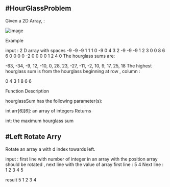**#HourGlassProblem**
------------------------------------------------------------------------------------------------------------
Given a  2D Array, :

![image](https://github.com/user-attachments/assets/345ff1c5-7039-41ed-81aa-03d5cd5edccb)

Example

input : 2 D array with spaces 
-9 -9 -9  1 1 1 
 0 -9  0  4 3 2
-9 -9 -9  1 2 3
 0  0  8  6 6 0
 0  0  0 -2 0 0
 0  0  1  2 4 0
The  hourglass sums are:

-63, -34, -9, 12, 
-10,   0, 28, 23, 
-27, -11, -2, 10, 
  9,  17, 25, 18
The highest hourglass sum is  from the hourglass beginning at row , column :

0 4 3
  1
8 6 6

Function Description

hourglassSum has the following parameter(s):

int arr[6][6]: an array of integers
Returns

int: the maximum hourglass sum

**#Left Rotate Arry**
------------------------------------------------------------------------------------------------------------

Rotate an array a with d index towards left.

input : first line with number of integer in an array with the position array should be rotated , next line with the value of array
first line : 5 4
Next line : 1 2 3 4 5

result
5 1 2 3 4 